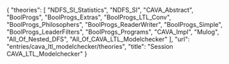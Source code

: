 {
    "theories": [
        "NDFS_SI_Statistics",
        "NDFS_SI",
        "CAVA_Abstract",
        "BoolProgs",
        "BoolProgs_Extras",
        "BoolProgs_LTL_Conv",
        "BoolProgs_Philosophers",
        "BoolProgs_ReaderWriter",
        "BoolProgs_Simple",
        "BoolProgs_LeaderFilters",
        "BoolProgs_Programs",
        "CAVA_Impl",
        "Mulog",
        "All_Of_Nested_DFS",
        "All_Of_CAVA_LTL_Modelchecker"
    ],
    "url": "entries/cava_ltl_modelchecker/theories",
    "title": "Session CAVA_LTL_Modelchecker"
}